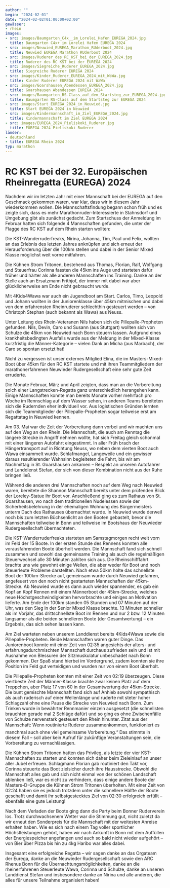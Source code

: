 ```yaml
---
author: ""
begin: "2024-02-01"
date: "2024-02-02T01:00:00+02:00"
gewässer:
- rhein
images:
- src: images/Baumgarten_C4x__im_Lorelei_Hafen_EUREGA_2024.jpg
  title: Baumgarten C4x+ im Lorelei Hafen EUREGA 2024
- src: images/Neuwied_EUREGA_Marathon_RUderboot_2024.jpg
  title: Neuwied EUREGA Marathon RUderboot 2024
- src: images/Ruderer_des_RC_KST_bei_der_EUREGA_2024.jpg
  title: Ruderer des RC KST bei der EUREGA 2024
- src: images/Siegreiche_Ruderer_EUREGA_2024.jpg
  title: Siegreiche Ruderer EUREGA 2024
- src: images/Kinder_Ruderer_EUREGA_2024_mit_WaWa.jpg
  title: Kinder Ruderer EUREGA 2024 mit WaWa
- src: images/Goarshausen_Abendessen_EUREGA_2024.jpg
  title: Goarshausen Abendessen EUREGA 2024
- src: images/Baumgarten_RS-Class_auf_dem_Startsteg_zur_EUREGA_2024.jpg
  title: Baumgarten RS-Class auf dem Startsteg zur EUREGA 2024
- src: images/Start_EUREGA_2024_in_Neuwied.jpg
  title: Start EUREGA 2024 in Neuwied
- src: images/Kindermannschaft_im_Ziel_EUREGA_2024.jpg
  title: Kindermannschaft im Ziel EUREGA 2024
- src: images/EUREGA_2024_Pieliskoki_Ruderer.jpg
  title: EUREGA 2024 Pieliskoki Ruderer
länder:
- deutschland
- title: EUREGA Rhein 2024
typ: marathon
---
```


# RC KST bei der 32. Europäischen Rheinregatta (EUREGA) 2024


Nachdem wir im letzten Jahr mit einer Mannschaft bei der EUREGA auf den Geschmack gekommen waren, war klar, dass wir in diesem Jahr wiederkommen wollen. Die Mannschaftsfindung begann schon früh und es zeigte sich, dass es mehr Marathonruder-Interessierte in Stahnsdorf und Umgebung gibt als zunächst gedacht. Zum Startschuss der Anmeldung im Februar hatten sich folgende 4 Mannschaften gefunden, die unter der Flagge des RC KST auf dem Rhein starten wollten:

Die KST-Wanderruderfreaks, Nirina, Johanna, Tim, Paul und Felix, wollten an das Erlebnis des letzten Jahres anknüpfen und sich erneut der Herausforderung über die 100km stellen und dabei in der Senior Mixed Klasse möglichst weit vorne mitfahren.

Die Kühnen Strom Tritonen, bestehend aus Thomas, Florian, Ralf, Wolfgang und Steuerfrau Corinna fassten die 45km ins Auge und starteten dafür früher und härter als alle anderen Mannschaften ins Training. Danke an der Stelle auch an Ersatzmann Frithjof, der immer mit dabei war aber glücklicherweise am Ende nicht gebraucht wurde.

Mit 4Kids4Wawa war auch ein Jugendboot am Start. Carlos, Timo, Leopold und Johann wollten in der Juniorenklasse über 45km mitmischen und dabei von dem erfahrensten Rheinruderer schlechthin gesteuert werden – von Christoph Stephan (auch bekannt als Wawa) aus Neuss.

Unter Leitung des Rhein-Veteranen Nils haben sich die Pillepalle-Propheten gefunden. Nils, Devin, Caro und Susann (aus Stuttgart) wollten sich von Schulze die 45km von Neuwied nach Bonn steuern lassen. Aufgrund eines krankheitsbedingten Ausfalls wurde aus der Meldung in der Mixed-Klasse kurzfristig die Männer-Kategorie – vielen Dank an Micha (aus Marbach), der Caro so spontan ersetzt hat!

Nicht zu vergessen ist unser externes Mitglied Elina, die im Masters-Mixed-Boot über 45km für den RC KST startete und mit ihren Teammitgliedern der marathonerfahrenen Neuwieder Rudergesellschaft eine sehr gute Zeit erruderte.

Die Monate Februar, März und April zeigten, dass man an die Vorbereitung solch einer Langstrecken-Regatta ganz unterschiedlich herangehen kann. Einige Mannschaften konnte man bereits Monate vorher mehrfach pro Woche im Rennschlag auf dem Wasser sehen, in anderen Teams bereiteten sich die Rudernden eher individuell vor. Aus logistischen Gründen lernten sich die Teammitglieder der Pillepalle-Propheten sogar teilweise erst am Regattatag in Neuwied kennen.

Am 03. Mai war die Zeit der Vorbereitung dann vorbei und wir machten uns auf den Weg an den Rhein. Die Mannschaft, die auch am Renntag die längere Strecke in Angriff nehmen wollte, hat sich Freitag gleich schonmal mit einer längeren Autofahrt eingestimmt. In aller Früh brach der Hängertransport auf in Richtung Neuss, wo neben dem vierten Boot auch Wawa einsammelt wurde. Schlafmangel, Langeweile und ein gewisser daraus resultierender Wahnsinn begleiteten die Fahrt, bis wir am Nachmittag in St. Goarshausen ankamen – Respekt an unseren Autofahrer und Landdienst Stefan, der sich von dieser Kombination nicht aus der Ruhe bringen ließ.

Während die anderen drei Mannschaften noch auf dem Weg nach Neuwied waren, bereitete die Shannon Mannschaft bereits unter dem prüfenden Blick der Loreley-Statue ihr Boot vor. Anschließend ging es zum Rathaus von St. Goarshausen, wo nach dem traditionellen Nudelessen sowie der Sicherheitsbelehrung in der ehemaligen Wohnung des Bürgermeisters unterm Dach des Rathauses übernachtet wurde. In Neuwied wurde derweil noch bis zum letzten Büchsenlicht an den Booten gebastelt, bevor die Mannschaften teilweise in Bonn und teilweise im Bootshaus der Neuwieder Rudergesellschaft übernachteten.

Die KST-Wanderruderfreaks starteten am Samstagmorgen recht weit vorn im Feld der 15 Boote. In der ersten Stunde des Rennens konnten alle vorausfahrenden Boote überholt werden. Die Mannschaft fand sich schnell zusammen und sowohl das gemeinsame Training als auch die regelmäßigen Steuerwechsel alle 30 Minuten zahlten sich aus. Die Rheinschifffahrt brachte uns wie gewohnt einige Wellen, die aber weder für Boot und noch Steuerleute Probleme darstellten. Nach etwa 50km holte das schnellste Boot der 100km-Strecke auf, gemeinsam wurde durch Neuwied gefahren, angefeuert von den noch nicht gestarteten Mannschaften der 45km-Strecke. Ab Neuwied wurde es dann auch wieder spannender, es gab ein Kopf an Kopf Rennen mit einem Männerboot der 45km-Strecke, welches neue Höchstgeschwindigkeiten hervorbrachte und einiges an Motivation lieferte. Am Ende der 100km standen 05 Stunden und 07 Minuten auf der Uhr, was den Sieg in der Senior Mixed Klasse brachte. 13 Minuten schneller als im Vorjahr, das drittschnellste Boot im Rennen und nur 2 bzw. 12 Minuten langsamer als die beiden schnelleren Boote (der Gesamtwertung) – ein Ergebnis, das sich sehen lassen kann.

Am Ziel warteten neben unserem Landdienst bereits 4Kids4Wawa sowie die Pillepalle-Propheten. Beide Mannschaften waren guter Dinge. Das Juniorenboot konnte mit einer Zeit von 02:35 angesichts der alters- und erfahrungsdurchmischten Mannschaft durchaus zufrieden sein und ist mit Ausnahme von Blessuren der Sitzmuskulatur unbeschadet nach Bonn gekommen. Der Spaß stand hierbei im Vordergrund, zudem konnten sie ihre Position im Feld gut verteidigen und wurden nur von einem Boot überholt.

Die Pillepalle-Propheten konnten mit einer Zeit von 02:19 überzeugen. Diese viertbeste Zeit der Männer-Klasse brachte zwar keinen Platz auf dem Treppchen, aber Platz 17 von 60 in der Gesamtwertung der 45km-Strecke. Die bunt gemischte Mannschaft fand sich auf Anhieb sowohl sympathisch als auch ruderisch auf einer Wellenlänge und ruderte mit steter hoher Schlagzahl ohne eine Pause die Strecke von Neuwied nach Bonn. Zum Trinken wurde in bewährter Rennmanier einzeln ausgesetzt (die schnellsten brauchten gerade mal 2 Schläge dafür) und so ging es ohne Zwischenfälle von Schulze nervenstark gesteuert den Rhein hinunter. Zitat aus der Mannschaft: Wenn routinierte Ruderer zusammenkommen, funktioniert es manchmal auch ohne viel gemeinsame Vorbereitung.“ Das stimmte in diesem Fall – soll aber kein Aufruf für zukünftige Veranstaltungen sein, die Vorbereitung zu vernachlässigen.

Die Kühnen Strom Tritonen hatten das Privileg, als letzte der vier KST-Mannschaften zu starten und konnten sich daher beim Zieleinlauf an unser aller Jubel erfreuen. Schlagmann Florian gab routiniert den Takt vor, Corinna steuerte das Boot zielsicher durch ihre Hausstrecke. Obwohl die Mannschaft alles gab und sich nicht einmal von der schönen Landschaft ablenken ließ, war es nicht zu verhindern, dass einige andere Boote der Masters-D-Gruppe die Kühnen Strom Tritonen überholten. Mit einer Zeit von 02:24 haben sie es jedoch trotzdem unter die schnellere Hälfte der Boote geschafft und damit ihr selbstgestecktes Ziel von 02:30 erfolgreich erfüllt – ebenfalls eine gute Leistung!

Nach dem Verladen der Boote ging dann die Party beim Bonner Ruderverein los. Trotz durchwachsenem Wetter war die Stimmung gut, nicht zuletzt da wir erneut den Sonderpreis für die Mannschaft mit der weitesten Anreise erhalten haben. Wie es sich nach einem Tag voller sportlicher Höchstleistungen gehört, haben wir nach Ankunft in Bonn mit dem Auffüllen der Energiespeicher angefangen und auch so bald nicht wieder aufgehört – von Bier über Pizza bis hin zu 4kg Haribo war alles dabei.

Insgesamt eine erfolgreiche Regatta – wir sagen danke an das Orgateam der Eurega, danke an die Neuwieder Rudergesellschaft sowie den ARC Rhenus Bonn für die Übernachtungsmöglichkeiten, danke an die rheinerfahrenen Steuerleute Wawa, Corinna und Schulze, danke an unseren Landdienst Stefan und insbesondere danke an Nirina und alle anderen, die alles für unsere Teilnahme organisiert haben!
